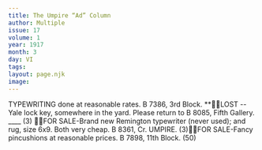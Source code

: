 ```yaml
---
title: The Umpire “Ad” Column
author: Multiple
issue: 17
volume: 1
year: 1917
month: 3
day: VI
tags:
layout: page.njk
image:
---
```

TYPEWRITING done at reasonable rates. B 7386, 3rd Block. **LOST --Yale lock key, somewhere in the yard. Please return to B 8085, Fifth Gallery. ____ (3) FOR SALE-Brand new Remington typewriter (never used); and rug, size 6x9. Both very cheap. B 8361, Cr. UMPIRE. (3)FOR SALE-Fancy pincushions at reasonable prices. B 7898, 11th Block. (50)
